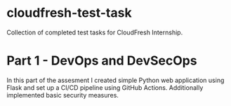 # cloudfresh-test-task
Collection of completed test tasks for CloudFresh Internship.

# Part 1 - DevOps and DevSecOps
In this part of the assesment I created simple Python web application using Flask and set up a CI/CD pipeline using GitHub Actions. Additionally implemented basic security measures.